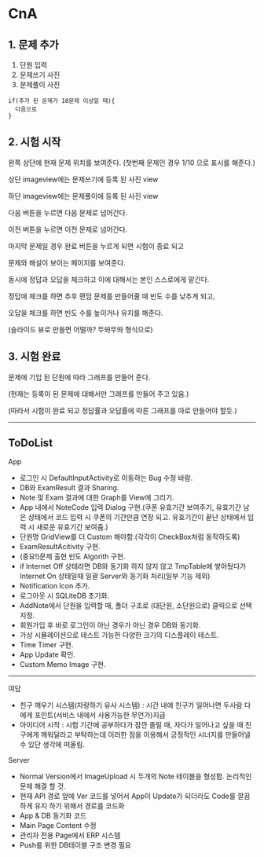 # CnA

## 1. 문제 추가

1. 단원 입력
2. 문제쓰기 사진
3. 문제풀이 사진

```
if(추가 된 문제가 10문제 이상일 때){
  다음으로
}
````

## 2. 시험 시작

왼쪽 상단에 현재 문제 위치를 보여준다. (첫번째 문제인 경우 1/10 으로 표시를 해준다.)

상단 imageview에는 문제쓰기에 등록 된 사진 view

하단 imageview에는 문제풀이에 등록 된 사진 view


다음 버튼을 누르면 다음 문제로 넘어간다.

이전 버튼을 누르면 이전 문제로 넘어간다.


마지막 문제일 경우 완료 버튼을 누르게 되면 시험이 종료 되고

문제와 해설이 보이는 페이지를 보여준다.

동시에 정답과 오답을 체크하고 이에 대해서는 본인 스스로에게 맡긴다.



정답에 체크를 하면 추후 랜덤 문제를 만들어줄 때 빈도 수를 낮추게 되고,

오답을 체크를 하면 빈도 수를 높이거나 유지를 해준다.


(슬라이드 뷰로 만들면 어떨까? 뚜똬뚜똬 형식으로)

## 3. 시험 완료

문제에 기입 된 단원에 따라 그래프를 만들어 준다.

(현재는 등록이 된 문제에 대해서만 그래프를 만들어 주고 있음.)

(따라서 시험이 완료 되고 정답률과 오답률에 따른 그래프를 따로 만들어야 할듯.)

---
## ToDoList

App
 - 로그인 시 DefaultInputActivity로 이동하는 Bug 수정 바람.
 - DB와 ExamResult 결과 Sharing. 
 - Note 및 Exam 결과에 대한 Graph를 View에 그리기.
 - App 내에서 NoteCode 입력 Dialog 구현.(쿠폰 유효기간 보여주기, 유효기간 남은 상태에서 코드 입력 시 쿠폰의 기간만큼 연장 되고. 유효기간이 끝난 상태에서 입력 시 새로운 유효기간 보여줌.)
 - 단원명 GridView를 더 Custom 해야함.(각각이 CheckBox처럼 동작하도록)
 - ExamResultAcitivity 구현.
 - (중요!)문제 출현 빈도 Algorith 구현.
 - if Internet Off 상태라면 DB와 동기화 하지 않지 않고 TmpTable에 쌓아뒀다가 Internet On 상태일때 일괄 Server와 동기화 처리(일부 기능 제외)
 - Notification Icon 추가.
 - 로그아웃 시 SQLiteDB 초기화.
 - AddNote에서 단원을 입력할 때, 폴더 구조로 (대단원, 소단원으로) 클릭으로 선택 지정.
 - 회원가입 후 바로 로그인이 아닌 경우가 아닌 경우 DB와 동기화.
 - 가상 시뮬레이션으로 테스트 가능한 다양한 크기의 디스플레이 테스트.
 - Time Timer 구현.
 - App Update 확인.
 - Custom Memo Image 구현.
 
---
여담
  - 친구 깨우기 시스템(자랑하기 유사 시스템) : 시간 내에 친구가 일어나면 두사람 다에게 포인트(서비스 내에서 사용가능한 무언가)지급 
  - 아이디어 시작 : 시험 기간에 공부하다가 잠깐 졸릴 때, 자다가 일어나고 싶을 때 친구에게 깨워달라고 부탁하는데 이러한 점을 이용해서 긍정적인 시너지를 만들어낼 수 있단 생각에 떠올림.
 
Server
 - Normal Version에서 ImageUpload 시 두개의 Note 테이블을 형성함. 논리적인 문제 해결 할 것.
 - 현재 API 경로 앞에 Ver 코드를 넣어서 App이 Update가 되더라도 Code를 깔끔하게 유지 하기 위해서 경로를 코드화
 - App & DB 동기화 코드
 - Main Page Content 수정
 - 관리자 전용 Page에서 ERP 시스템 
 - Push를 위한 DB테이블 구조 변경 필요
